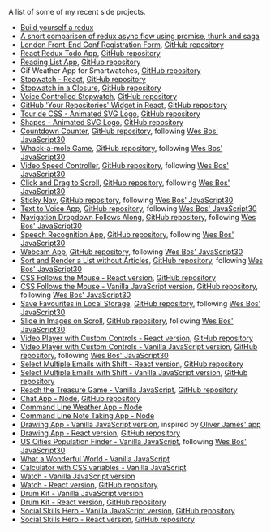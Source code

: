 <!-- ### My portfolio site: http://codepen.io/PiotrBerebecki/full/wzkkdG -->

A list of some of my recent side projects.

* [Build yourself a redux](https://github.com/PiotrBerebecki/build-yourself-a-redux)
* [A short comparison of redux async flow using promise, thunk and saga](https://github.com/PiotrBerebecki/redux-promise-thunk-saga)
* [London Front-End Conf Registration Form](http://front-end-conf.surge.sh/), [GitHub repository](https://github.com/PiotrBerebecki/london-front-end-conf-registration-form)
* [React Redux Todo App](http://react-redux-todos.surge.sh/), [GitHub repository](https://github.com/PiotrBerebecki/material-ui-react-redux-todo-app)
* [Reading List App](http://reading-list.surge.sh/), [GitHub repository](https://github.com/PiotrBerebecki/reading-list-app)
* Gif Weather App for Smartwatches, [GitHub repository](https://github.com/PiotrBerebecki/smartwatch-gif-weather-app)
* [Stopwatch - React](http://stopwatch-fun-react.herokuapp.com/), [GitHub repository](https://github.com/PiotrBerebecki/stopwatch-react)
* [Stopwatch in a Closure](https://piotrberebecki.github.io/stopwatch-in-closure/), [GitHub repository](https://github.com/PiotrBerebecki/stopwatch-in-closure)
* [Voice Controlled Stopwatch](https://piotrberebecki.github.io/voice-controlled-stopwatch/), [GitHub repository](https://github.com/PiotrBerebecki/voice-controlled-stopwatch)
* [GitHub 'Your Repositories' Widget in React](https://github-your-repositories.herokuapp.com), [GitHub repository](https://github.com/PiotrBerebecki/github-your-repositories)
* [Tour de CSS - Animated SVG Logo](https://tour-de-css-animated-logo.herokuapp.com), [GitHub repository](https://github.com/PiotrBerebecki/tour-de-css-animated-logo)
* [Shapes - Animated SVG Logo](https://shapes-animated-svg-logo.herokuapp.com), [GitHub repository](https://github.com/PiotrBerebecki/shapes-animated-svg-logo)
* [Countdown Counter](https://countdown-counter.herokuapp.com), [GitHub repository](https://github.com/PiotrBerebecki/countdown-clock), following [Wes Bos' JavaScript30](https://javascript30.com/)
* [Whack-a-mole Game](https://whack-a-mole-game-js.herokuapp.com), [GitHub repository](https://github.com/PiotrBerebecki/whack-a-mole-game), following [Wes Bos' JavaScript30](https://javascript30.com/)
* [Video Speed Controller](https://video-speed-controller.herokuapp.com), [GitHub repository](https://github.com/PiotrBerebecki/video-speed-controller), following [Wes Bos' JavaScript30](https://javascript30.com/)
* [Click and Drag to Scroll](https://click-drag-scroll.herokuapp.com), [GitHub repository](https://github.com/PiotrBerebecki/click-drag-scroll), following [Wes Bos' JavaScript30](https://javascript30.com/)
* [Sticky Nav](https://sticky-nav.herokuapp.com), [GitHub repository](https://github.com/PiotrBerebecki/sticky-nav), following [Wes Bos' JavaScript30](https://javascript30.com/)
* [Text to Voice App](https://text-to-voice.herokuapp.com), [GitHub repository](https://github.com/PiotrBerebecki/text-to-voice-app), following [Wes Bos' JavaScript30](https://javascript30.com/)
* [Navigation Dropdown Follows Along](https://navigation-dropdown.herokuapp.com), [GitHub repository](https://github.com/PiotrBerebecki/navigation-dropdown-follow-along), following [Wes Bos' JavaScript30](https://javascript30.com/)
* [Speech Recognition App](https://speech-recognition-app.herokuapp.com), [GitHub repository](https://github.com/PiotrBerebecki/speech-recognition-app), following [Wes Bos' JavaScript30](https://javascript30.com/)
* [Webcam App](https://webcam-app.herokuapp.com), [GitHub repository](https://github.com/PiotrBerebecki/webcam-app), following [Wes Bos' JavaScript30](https://javascript30.com/)
* [Sort and Render a List without Articles](https://piotrberebecki.github.io/sort-render-list-without-articles/), [GitHub repository](https://github.com/PiotrBerebecki/sort-render-list-without-articles), following [Wes Bos' JavaScript30](https://javascript30.com/)
* [CSS Follows the Mouse - React version](https://piotrberebecki.github.io/css-follows-mouse-react/), [GitHub repository](https://github.com/PiotrBerebecki/css-follows-mouse-react)
* [CSS Follows the Mouse - Vanilla JavaScript version](https://css-follows-mouse.herokuapp.com/), [GitHub repository](https://github.com/PiotrBerebecki/css-follows-mouse), following [Wes Bos' JavaScript30](https://javascript30.com/)
* [Save Favourites in Local Storage](https://save-favourites-local-storage.herokuapp.com/), [GitHub repository](https://github.com/PiotrBerebecki/save-favourites-in-local-storage), following [Wes Bos' JavaScript30](https://javascript30.com/)
* [Slide in Images on Scroll](https://slide-in-images-on-scroll.herokuapp.com), [GitHub repository](https://github.com/PiotrBerebecki/slide-in-images-on-scroll), following [Wes Bos' JavaScript30](https://javascript30.com/)
* [Video Player with Custom Controls - React version](https://custom-video-player-react.herokuapp.com/), [GitHub repository](https://github.com/PiotrBerebecki/custom-video-player-react)
* [Video Player with Custom Controls - Vanilla JavaScript version](https://custom-video-player-js.herokuapp.com), [GitHub repository](https://github.com/PiotrBerebecki/custom-video-player), following [Wes Bos' JavaScript30](https://javascript30.com/)
* [Select Multiple Emails with Shift - React version](https://select-multiple-emails.herokuapp.com), [GitHub repository](https://github.com/PiotrBerebecki/select-multiple-emails-with-shift-react)
* [Select Multiple Emails with Shift - Vanilla JavaScript version](https://blooming-lake-76654.herokuapp.com), [GitHub repository](https://github.com/PiotrBerebecki/select-multiple-emails-with-shift)
* [Reach the Treasure Game - Vanilla JavaScript](https://secure-bastion-76285.herokuapp.com), [GitHub repository](https://github.com/PiotrBerebecki/reach-the-treasure-game)
* [Chat App - Node](https://salty-beach-85290.herokuapp.com), [GitHub repository](https://github.com/PiotrBerebecki/chat-app-node)
* [Command Line Weather App - Node](https://github.com/PiotrBerebecki/weather-app-node)
* [Command Line Note Taking App - Node](https://github.com/PiotrBerebecki/notes-app-node)
* [Drawing App - Vanilla JavaScript version](http://codepen.io/PiotrBerebecki/full/oYObme/), inspired by [Oliver James' app](http://codepen.io/oliverjam/full/bBOBKR/)
* [Drawing App - React version](https://piotrberebecki.github.io/drawing-app-react/), [GitHub repository](https://github.com/PiotrBerebecki/drawing-app-react)
* [US Cities Population Finder - Vanilla JavaScript](http://codepen.io/PiotrBerebecki/full/woNmdr), following [Wes Bos' JavaScript30](https://javascript30.com/)
* [What a Wonderful World - Vanilla JavaScript](http://s.codepen.io/PiotrBerebecki/full/jVdMWo)
* [Calculator with CSS variables - Vanilla JavaScript](http://codepen.io/PiotrBerebecki/full/jrMeWZ)
* [Watch - Vanilla JavaScript version](http://codepen.io/PiotrBerebecki/full/xRQagp)
* [Watch - React version](https://piotrberebecki.github.io/watch-react/), [GitHub repository](https://github.com/PiotrBerebecki/watch-react)
* [Drum Kit - Vanilla JavaScript version](http://codepen.io/PiotrBerebecki/full/QGVrMv)
* [Drum Kit - React version](https://piotrberebecki.github.io/drum-kit-react/), [GitHub repository](https://github.com/PiotrBerebecki/drum-kit-react)
* [Social Skills Hero - Vanilla JavaScript version](https://piotrberebecki.github.io/social-skills-hero/), [GitHub repository](https://github.com/PiotrBerebecki/social-skills-hero/)
* [Social Skills Hero - React version](https://piotrberebecki.github.io/social-skills-hero-react/), [GitHub repository](https://github.com/PiotrBerebecki/social-skills-hero-react/)
